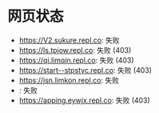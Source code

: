 # 网页状态
- https://V2.sukure.repl.co: 失败
- https://ls.tpjow.repl.co: 失败 (403)
- https://qi.limqin.repl.co: 失败 (403)
- https://start--stpstyc.repl.co: 失败 (403)
- https://jsn.limkon.repl.co: 失败
- : 失败
- https://apping.eywjx.repl.co: 失败 (403)
